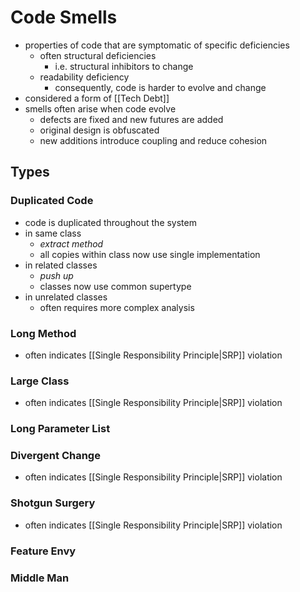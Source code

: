 # Code Smells
- properties of code that are symptomatic of specific deficiencies
	- often structural deficiencies
		- i.e. structural inhibitors to change
	- readability deficiency
		- consequently, code is harder to evolve and change
- considered a form of [[Tech Debt]]
- smells often arise when code evolve
	- defects are fixed and new futures are added
	- original design is obfuscated
	- new additions introduce coupling and reduce cohesion

## Types
### Duplicated Code
- code is duplicated throughout the system
- in same class
	- *extract method*
	- all copies within class now use single implementation
- in related classes
	- *push up*
	- classes now use common supertype
- in unrelated classes
	- often requires more complex analysis
### Long Method
- often indicates [[Single Responsibility Principle|SRP]] violation
### Large Class
- often indicates [[Single Responsibility Principle|SRP]] violation
### Long Parameter List
### Divergent Change
- often indicates [[Single Responsibility Principle|SRP]] violation
### Shotgun Surgery
- often indicates [[Single Responsibility Principle|SRP]] violation
### Feature Envy
### Middle Man